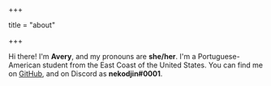 +++

title = "about"

+++

Hi there! I'm **Avery**, and my pronouns are **she/her**. I'm a
Portuguese-American student from the East Coast of the United States. You can
find me on [GitHub][gh], and on Discord as **nekodjin#0001**.


[rs]: https://rust-lang.org
[cs]: https://docs.microsoft.com/en-us/dotnet/csharp
[gh]: https://github.com/nekodjin

